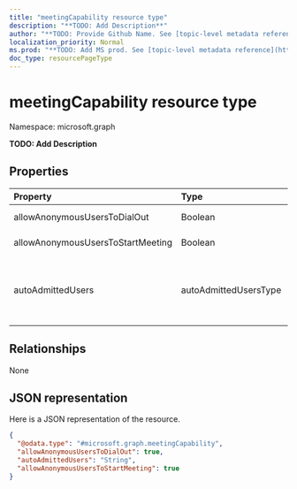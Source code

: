 ```yaml
---
title: "meetingCapability resource type"
description: "**TODO: Add Description**"
author: "**TODO: Provide Github Name. See [topic-level metadata reference](https://msgo.azurewebsites.net/add/document/guidelines/metadata.html#topic-level-metadata)**"
localization_priority: Normal
ms.prod: "**TODO: Add MS prod. See [topic-level metadata reference](https://msgo.azurewebsites.net/add/document/guidelines/metadata.html#topic-level-metadata)**"
doc_type: resourcePageType
---
```


# meetingCapability resource type


Namespace: microsoft.graph

**TODO: Add Description**

## Properties
|Property|Type|Description|
|:---|:---|:---|
|allowAnonymousUsersToDialOut|Boolean|**TODO: Add Description**|
|allowAnonymousUsersToStartMeeting|Boolean|**TODO: Add Description**|
|autoAdmittedUsers|autoAdmittedUsersType|**TODO: Add Description**. Possible values are: `everyoneInCompany`, `everyone`.|

## Relationships
None

## JSON representation
Here is a JSON representation of the resource.
<!-- {
  "blockType": "resource",
  "@odata.type": "microsoft.graph.meetingCapability"
}
-->
``` json
{
  "@odata.type": "#microsoft.graph.meetingCapability",
  "allowAnonymousUsersToDialOut": true,
  "autoAdmittedUsers": "String",
  "allowAnonymousUsersToStartMeeting": true
}
```

